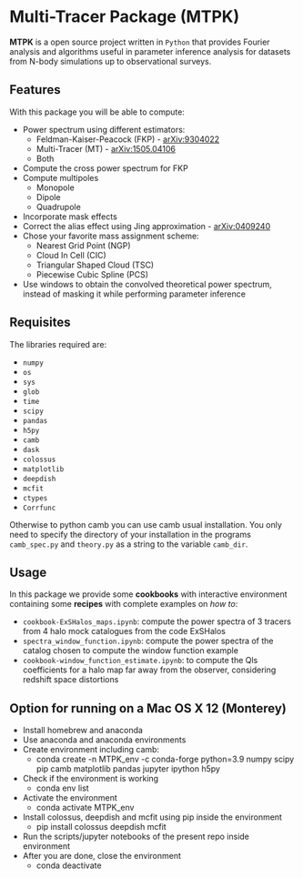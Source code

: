 # Multi-Tracer Package (MTPK)

**MTPK** is a open source project written in `Python` that provides Fourier analysis and algorithms
useful in parameter inference analysis for datasets from N-body simulations up to observational surveys.

## Features

With this package you will be able to compute:
* Power spectrum using different estimators:
  * Feldman-Kaiser-Peacock (FKP) - [arXiv:9304022](https://arxiv.org/abs/astro-ph/9304022v1)
  * Multi-Tracer (MT) - [arXiv:1505.04106](https://arxiv.org/abs/1505.04106)
  * Both
* Compute the cross power spectrum for FKP
* Compute multipoles
    * Monopole
    * Dipole
    * Quadrupole
* Incorporate mask effects
* Correct the alias effect using Jing approximation - [arXiv:0409240](https://arxiv.org/abs/astro-ph/0409240)
* Chose your favorite mass assignment scheme:
    * Nearest Grid Point (NGP)
    * Cloud In Cell (CIC)
    * Triangular Shaped Cloud (TSC)
    * Piecewise Cubic Spline (PCS)
* Use windows to obtain the convolved theoretical power spectrum, instead of masking it while performing parameter inference

## Requisites

The libraries required are:

* `numpy`
* `os`
* `sys`
* `glob`
* `time`
* `scipy`
* `pandas`
* `h5py`
* `camb`
* `dask`
* `colossus`
* `matplotlib`
* `deepdish`
* `mcfit`
* `ctypes`
* `Corrfunc`

Otherwise to python camb you can use camb usual installation. You only need to specify the directory of your installation in the programs `camb_spec.py` and `theory.py` as a string to the variable `camb_dir`.

## Usage

In this package we provide some **cookbooks** with interactive environment containing some **recipes** with complete examples on _how to_:

* `cookbook-ExSHalos_maps.ipynb`: compute the power spectra of 3 tracers from 4 halo mock catalogues from the code ExSHalos
* `spectra_window_function.ipynb`: compute the power spectra of the catalog chosen to compute the window function example
* `cookbook-window_function_estimate.ipynb`: to compute the Qls coefficients for a halo map far away from the observer, considering redshift space distortions

## Option for running on a Mac OS X 12 (Monterey)

* Install homebrew and anaconda
* Use anaconda and anaconda environments
* Create environment including camb:
  * conda create -n MTPK_env -c conda-forge python=3.9 numpy scipy pip camb matplotlib pandas jupyter ipython h5py
* Check if the environment is working
  * conda env list
* Activate the environment
  * conda activate MTPK_env
* Install colossus, deepdish and mcfit using pip inside the environment
  * pip install colossus deepdish mcfit
* Run the scripts/jupyter notebooks of the present repo inside environment
* After you are done, close the environment
  * conda deactivate